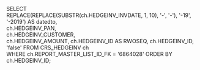 SELECT  
    REPLACE(REPLACE(SUBSTR(ch.HEDGEINV_INVDATE, 1, 10), '-', '-'), '-19', '-2019') AS datedto,  
    ch.HEDGEINV_PAN,  
    ch.HEDGEINV_CUSTOMER,  
    ch.HEDGEINV_AMOUNT, 
    ch.HEDGEINV_ID AS RWOSEQ, 
    ch.HEDGEINV_ID, 
    'false' 
FROM CRS_HEDGEINV ch  
WHERE ch.REPORT_MASTER_LIST_ID_FK = '6864028'
ORDER BY ch.HEDGEINV_ID;